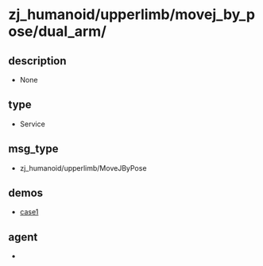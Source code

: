 ﻿
# zj_humanoid/upperlimb/movej_by_pose/dual_arm/

## description
- None


## type
- Service

## msg_type
- zj_humanoid/upperlimb/MoveJByPose

## demos
- [case1](./case1.yaml)


## agent
- 


